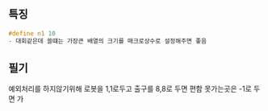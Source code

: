 ## 특징
```c++
#define n1 10
- 대회같은데 쓸떄는 가장큰 배열의 크기를 매크로상수로 설정해주면 좋음
```
## 필기
예외처리를 하지않기위해 로봇을 1,1로두고 출구를 8,8로 두면 편함
못가는곳은 -1로 두면 가
